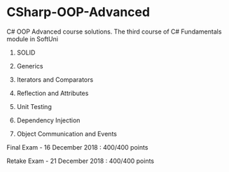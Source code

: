 # CSharp-OOP-Advanced
C# OOP Advanced course solutions. The third course of C# Fundamentals module in SoftUni

1. SOLID

2. Generics

3. Iterators and Comparators

4. Reflection and Attributes

5. Unit Testing

6. Dependency Injection

7. Object Communication and Events

  Final Exam - 16 December 2018 : 400/400 points
  
  Retake Exam - 21 December 2018 : 400/400 points
